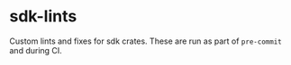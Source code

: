 # sdk-lints
Custom lints and fixes for sdk crates. These are run as part of `pre-commit` and during CI.
